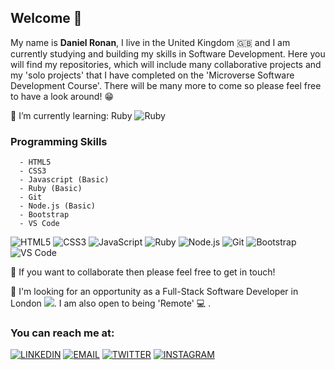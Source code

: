 ## Welcome 👋

My name is <b> Daniel Ronan</b>, I live in the United Kingdom 🇬🇧 and I am currently studying and building my skills in Software Development. Here you will find my repositories, which will include many collaborative projects and my 'solo projects' that I have completed on the 'Microverse Software Development Course'. There will be many more to come so please feel free to have a look around! 😁

🌱 I’m currently learning: Ruby ![Ruby](https://img.shields.io/badge/-Ruby-CC342D?style=flat&logo=Ruby&logoColor=white&labelColor=000)

### Programming Skills 
```
  - HTML5 
  - CSS3 
  - Javascript (Basic)
  - Ruby (Basic)
  - Git
  - Node.js (Basic)
  - Bootstrap
  - VS Code
```  
<!--  <img src="https://img.icons8.com/color/70/000000/html-5.png"/><img src="https://img.icons8.com/color/70/000000/css3.png"/>
  <img src="https://img.icons8.com/color/70/000000/javascript.png"/><img src="https://img.icons8.com/color/70/000000/ruby-programming-language.png"/>
  <img src="https://img.icons8.com/color/70/000000/nodejs.png"/><img src="https://img.icons8.com/color/70/000000/npm.png"/>
  <img src="https://img.icons8.com/color/70/000000/bootstrap.png"/><img src="https://img.icons8.com/fluent/70/000000/visual-studio-code-2019.png"/> -->
  
  ![HTML5](https://img.shields.io/badge/-HTML5-E34F26?style=for-the-badge&logo=HTML5&logoColor=white&labelColor=000)
  ![CSS3](https://img.shields.io/badge/-CSS3-1572B6?style=for-the-badge&logo=CSS3&logoColor=white&labelColor=000)
  ![JavaScript](https://img.shields.io/badge/-JavaScript-F7DF1E?style=for-the-badge&logo=JavaScript&logoColor=white&labelColor=000)
  ![Ruby](https://img.shields.io/badge/-Ruby-CC342D?style=for-the-badge&logo=Ruby&logoColor=white&labelColor=000)
  ![Node.js](https://img.shields.io/badge/-Node.js-339933?style=for-the-badge&logo=Node.js&logoColor=white&labelColor=000)
  ![Git](https://img.shields.io/badge/-Git-F05032?style=for-the-badge&logo=Git&logoColor=white&labelColor=000)
  ![Bootstrap](https://img.shields.io/badge/-Bootstrap-563D7C?style=for-the-badge&logo=Bootstrap&logoColor=white&labelColor=000)
  ![VS Code](https://img.shields.io/badge/-VS_Code-007ACC?style=for-the-badge&logo=Visual-Studio-Code&logoColor=white&labelColor=000)
  
👯 If you want to collaborate then please feel free to get in touch!

👀 I'm looking for an opportunity as a Full-Stack Software Developer in London <img src="https://img.icons8.com/color/20/000000/big-ben.png"/>. I am also open to being 'Remote' 💻 .

### You can reach me at:

[![LINKEDIN](https://img.shields.io/badge/-LINKEDIN-0077B5?style=for-the-badge&logo=Linkedin&logoColor=white)](https://www.linkedin.com/in/danronan10/)
[![EMAIL](https://img.shields.io/badge/-EMAIL-D14836?style=for-the-badge&logo=Mail.Ru&logoColor=white)](mailto:danielconnorronan@gmail.com)
[![TWITTER](https://img.shields.io/badge/-TWITTER-1DA1F2?style=for-the-badge&logo=Twitter&logoColor=white)](https://twitter.com/dc_ronan)
[![INSTAGRAM](https://img.shields.io/badge/-INSTAGRAM-E4405F?style=for-the-badge&logo=Instagram&logoColor=white)](https://www.instagram.com/dc_ronan/)

<!-- <img alt="Raghav's github stats" src="https://github-readme-stats.vercel.app/api?username=DcRonan&&show_icons=true&title_color=ffffff&icon_color=bb2acf&text_color=daf7dc&bg_color=151515" > -->
